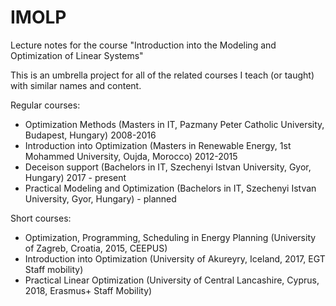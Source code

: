 # IMOLP
Lecture notes for the course "Introduction into the Modeling and Optimization of Linear Systems"


This is an umbrella project for all of the related courses I teach (or taught) with similar names and content.

Regular courses:
 - Optimization Methods (Masters in IT, Pazmany Peter Catholic University, Budapest, Hungary) 2008-2016
 - Introduction into Optimization (Masters in Renewable Energy, 1st Mohammed University, Oujda, Morocco) 2012-2015
 - Deceison support (Bachelors in IT, Szechenyi Istvan University, Gyor, Hungary) 2017 - present
 - Practical Modeling and Optimization (Bachelors in IT, Szechenyi Istvan University, Gyor, Hungary) - planned
 
Short courses:
 - Optimization, Programming, Scheduling in Energy Planning (University of Zagreb, Croatia, 2015, CEEPUS)
 - Introduction into Optimization (University of Akureyry, Iceland, 2017, EGT Staff mobility)
 - Practical Linear Optimization (University of Central Lancashire, Cyprus, 2018, Erasmus+ Staff Mobility)
